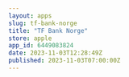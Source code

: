 ```yaml
---
layout: apps
slug: tf-bank-norge
title: "TF Bank Norge"
store: apple
app_id: 6449083824
date: 2023-11-03T12:28:49Z
published: 2023-11-03T07:00:00Z
---
```

